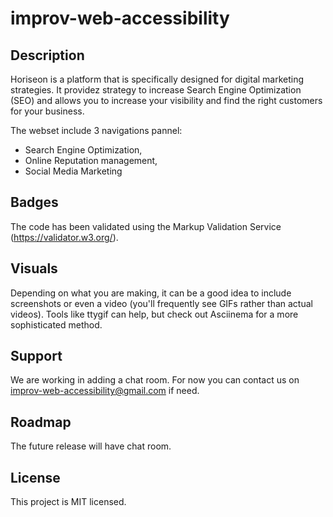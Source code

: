 # improv-web-accessibility

## Description
Horiseon is a platform that is specifically designed for digital marketing strategies.
It providez strategy to increase Search Engine Optimization (SEO) and allows you to increase your visibility and find the right customers for your business.

The webset include 3 navigations pannel:
- Search Engine Optimization,
- Online Reputation management,
- Social Media Marketing

## Badges
The code has been validated using the Markup Validation Service (https://validator.w3.org/).

## Visuals
Depending on what you are making, it can be a good idea to include screenshots or even a video (you'll frequently see GIFs rather than actual videos). Tools like ttygif can help, but check out Asciinema for a more sophisticated method.




## Support
We are working in adding a chat room. For now you can contact us on improv-web-accessibility@gmail.com if need.

## Roadmap
The future release will have chat room.


## License
This project is MIT licensed.

